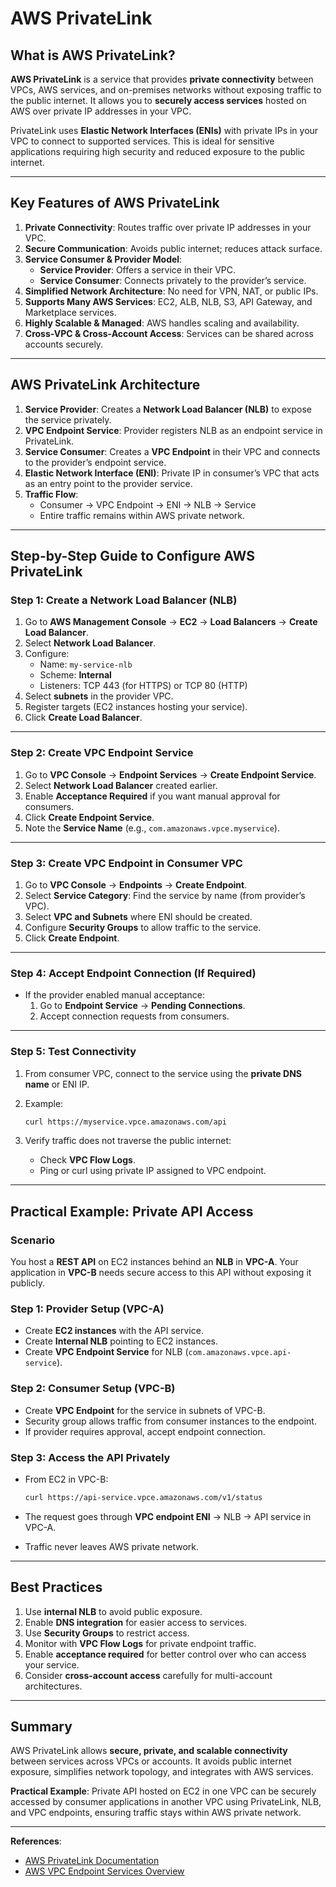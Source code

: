 # AWS PrivateLink

## What is AWS PrivateLink?

**AWS PrivateLink** is a service that provides **private connectivity** between VPCs, AWS services, and on-premises networks without exposing traffic to the public internet. It allows you to **securely access services** hosted on AWS over private IP addresses in your VPC.

PrivateLink uses **Elastic Network Interfaces (ENIs)** with private IPs in your VPC to connect to supported services. This is ideal for sensitive applications requiring high security and reduced exposure to the public internet.

---

## Key Features of AWS PrivateLink

1. **Private Connectivity**: Routes traffic over private IP addresses in your VPC.
2. **Secure Communication**: Avoids public internet; reduces attack surface.
3. **Service Consumer & Provider Model**:
   - **Service Provider**: Offers a service in their VPC.
   - **Service Consumer**: Connects privately to the provider’s service.
4. **Simplified Network Architecture**: No need for VPN, NAT, or public IPs.
5. **Supports Many AWS Services**: EC2, ALB, NLB, S3, API Gateway, and Marketplace services.
6. **Highly Scalable & Managed**: AWS handles scaling and availability.
7. **Cross-VPC & Cross-Account Access**: Services can be shared across accounts securely.

---

## AWS PrivateLink Architecture

1. **Service Provider**: Creates a **Network Load Balancer (NLB)** to expose the service privately.
2. **VPC Endpoint Service**: Provider registers NLB as an endpoint service in PrivateLink.
3. **Service Consumer**: Creates a **VPC Endpoint** in their VPC and connects to the provider’s endpoint service.
4. **Elastic Network Interface (ENI)**: Private IP in consumer’s VPC that acts as an entry point to the provider service.
5. **Traffic Flow**:
   - Consumer → VPC Endpoint → ENI → NLB → Service
   - Entire traffic remains within AWS private network.

---

## Step-by-Step Guide to Configure AWS PrivateLink

### Step 1: Create a Network Load Balancer (NLB)

1. Go to **AWS Management Console** → **EC2** → **Load Balancers** → **Create Load Balancer**.
2. Select **Network Load Balancer**.
3. Configure:
   - Name: `my-service-nlb`
   - Scheme: **Internal**
   - Listeners: TCP 443 (for HTTPS) or TCP 80 (HTTP)
4. Select **subnets** in the provider VPC.
5. Register targets (EC2 instances hosting your service).
6. Click **Create Load Balancer**.

---

### Step 2: Create VPC Endpoint Service

1. Go to **VPC Console** → **Endpoint Services** → **Create Endpoint Service**.
2. Select **Network Load Balancer** created earlier.
3. Enable **Acceptance Required** if you want manual approval for consumers.
4. Click **Create Endpoint Service**.
5. Note the **Service Name** (e.g., `com.amazonaws.vpce.myservice`).

---

### Step 3: Create VPC Endpoint in Consumer VPC

1. Go to **VPC Console** → **Endpoints** → **Create Endpoint**.
2. Select **Service Category**: Find the service by name (from provider’s VPC).
3. Select **VPC and Subnets** where ENI should be created.
4. Configure **Security Groups** to allow traffic to the service.
5. Click **Create Endpoint**.

---

### Step 4: Accept Endpoint Connection (If Required)

- If the provider enabled manual acceptance:
  1. Go to **Endpoint Service** → **Pending Connections**.
  2. Accept connection requests from consumers.

---

### Step 5: Test Connectivity

1. From consumer VPC, connect to the service using the **private DNS name** or ENI IP.
2. Example:
   ```bash
   curl https://myservice.vpce.amazonaws.com/api

3. Verify traffic does not traverse the public internet:

   * Check **VPC Flow Logs**.
   * Ping or curl using private IP assigned to VPC endpoint.

---

## Practical Example: Private API Access

### Scenario

You host a **REST API** on EC2 instances behind an **NLB** in **VPC-A**. Your application in **VPC-B** needs secure access to this API without exposing it publicly.

### Step 1: Provider Setup (VPC-A)

* Create **EC2 instances** with the API service.
* Create **Internal NLB** pointing to EC2 instances.
* Create **VPC Endpoint Service** for NLB (`com.amazonaws.vpce.api-service`).

### Step 2: Consumer Setup (VPC-B)

* Create **VPC Endpoint** for the service in subnets of VPC-B.
* Security group allows traffic from consumer instances to the endpoint.
* If provider requires approval, accept endpoint connection.

### Step 3: Access the API Privately

* From EC2 in VPC-B:

  ```bash
  curl https://api-service.vpce.amazonaws.com/v1/status
  ```
* The request goes through **VPC endpoint ENI** → NLB → API service in VPC-A.
* Traffic never leaves AWS private network.

---

## Best Practices

1. Use **internal NLB** to avoid public exposure.
2. Enable **DNS integration** for easier access to services.
3. Use **Security Groups** to restrict access.
4. Monitor with **VPC Flow Logs** for private endpoint traffic.
5. Enable **acceptance required** for better control over who can access your service.
6. Consider **cross-account access** carefully for multi-account architectures.

---

## Summary

AWS PrivateLink allows **secure, private, and scalable connectivity** between services across VPCs or accounts. It avoids public internet exposure, simplifies network topology, and integrates with AWS services.

**Practical Example**: Private API hosted on EC2 in one VPC can be securely accessed by consumer applications in another VPC using PrivateLink, NLB, and VPC endpoints, ensuring traffic stays within AWS private network.

---

**References**:

* [AWS PrivateLink Documentation](https://docs.aws.amazon.com/privatelink/)
* [AWS VPC Endpoint Services Overview](https://aws.amazon.com/privatelink/)
